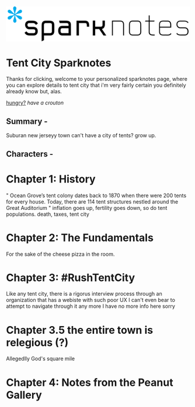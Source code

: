 ![jump](2560px-SparkNotes_logo.svg.png)
# Tent City Sparknotes 
Thanks for clicking, welcome to your personalized sparknotes page, where you can explore details to tent city that i'm very fairly certain you definitely already know but, alas. 

[hungry?](https://crouton.net/) 
_have a crouton_



## Summary - 
Suburan new jerseyy town can't have a city of tents? grow up. 

## Characters - 


# Chapter 1: History 
" Ocean Grove’s tent colony dates back to 1870 when there were 200 tents for every house. Today, there are 114 tent structures nestled around the Great Auditorium " inflation goes up, fertility goes down, so do tent populations. 
death, taxes, tent city 

# Chapter 2: The Fundamentals 
For the sake of the cheese pizza in the room. 

# Chapter 3: #RushTentCity 
Like any tent city, there is a rigorus interview process through an organization that has a webiste with such poor UX I can't even bear to attempt to navigate through it any more I have no more info here sorry 

# Chapter 3.5 the entire town is relegious (?) 
Allegedlly God's square mile

# Chapter 4: Notes from the Peanut Gallery 

